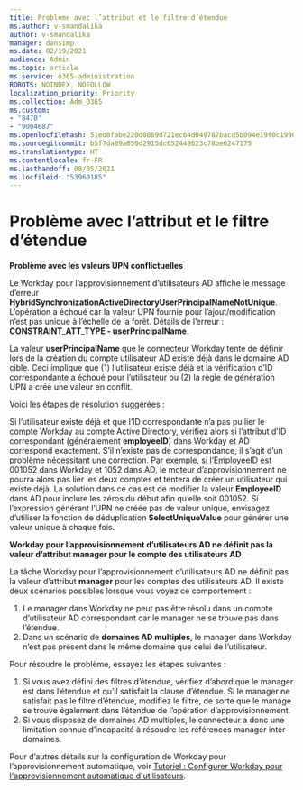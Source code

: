 ```yaml
---
title: Problème avec l’attribut et le filtre d’étendue
ms.author: v-smandalika
author: v-smandalika
manager: dansimp
ms.date: 02/19/2021
audience: Admin
ms.topic: article
ms.service: o365-administration
ROBOTS: NOINDEX, NOFOLLOW
localization_priority: Priority
ms.collection: Adm_O365
ms.custom:
- "8470"
- "9004687"
ms.openlocfilehash: 51ed0fabe220d0069d721ec64d049787bacd5b094e19f0c1996a28e07bb56f03
ms.sourcegitcommit: b5f7da89a650d2915dc652449623c78be6247175
ms.translationtype: HT
ms.contentlocale: fr-FR
ms.lasthandoff: 08/05/2021
ms.locfileid: "53960185"
---
```

# <a name="problem-with-attribute-and-scoping-filter"></a>Problème avec l’attribut et le filtre d’étendue

**Problème avec les valeurs UPN conflictuelles**

Le Workday pour l’approvisionnement d’utilisateurs AD affiche le message d’erreur **HybridSynchronizationActiveDirectoryUserPrincipalNameNotUnique**. L’opération a échoué car la valeur UPN fournie pour l’ajout/modification n’est pas unique à l’échelle de la forêt. Détails de l’erreur : **CONSTRAINT_ATT_TYPE - userPrincipalName**.

La valeur **userPrincipalName** que le connecteur Workday tente de définir lors de la création du compte utilisateur AD existe déjà dans le domaine AD cible. Ceci implique que (1) l’utilisateur existe déjà et la vérification d’ID correspondante a échoué pour l’utilisateur ou (2) la règle de génération UPN a créé une valeur en conflit.

Voici les étapes de résolution suggérées :

Si l’utilisateur existe déjà et que l’ID correspondante n’a pas pu lier le compte Workday au compte Active Directory, vérifiez alors si l’attribut d’ID correspondant (généralement **employeeID**) dans Workday et AD correspond exactement. S’il n’existe pas de correspondance, il s’agit d’un problème nécessitant une correction. Par exemple, si l’EmployeeID est 001052 dans Workday et 1052 dans AD, le moteur d’approvisionnement ne pourra alors pas lier les deux comptes et tentera de créer un utilisateur qui existe déjà. La solution dans ce cas est de modifier la valeur **EmployeeID** dans AD pour inclure les zéros du début afin qu’elle soit 001052.
Si l’expression générant l’UPN ne créée pas de valeur unique, envisagez d’utiliser la fonction de déduplication **SelectUniqueValue** pour générer une valeur unique à chaque fois.

**Workday pour l’approvisionnement d’utilisateurs AD ne définit pas la valeur d’attribut manager pour le compte des utilisateurs AD**

La tâche Workday pour l’approvisionnement d’utilisateurs AD ne définit pas la valeur d’attribut **manager** pour les comptes des utilisateurs AD. Il existe deux scénarios possibles lorsque vous voyez ce comportement :

1. Le manager dans Workday ne peut pas être résolu dans un compte d’utilisateur AD correspondant car le manager ne se trouve pas dans l’étendue.
2. Dans un scénario de **domaines AD multiples**, le manager dans Workday n’est pas présent dans le même domaine que celui de l’utilisateur.

Pour résoudre le problème, essayez les étapes suivantes :

1. Si vous avez défini des filtres d’étendue, vérifiez d’abord que le manager est dans l’étendue et qu’il satisfait la clause d’étendue. Si le manager ne satisfait pas le filtre d’étendue, modifiez le filtre, de sorte que le manage se trouve également dans l’étendue de l’opération d’approvisionnement.
2. Si vous disposez de domaines AD multiples, le connecteur a donc une limitation connue d’incapacité à résoudre les références manager inter-domaines.

Pour d’autres détails sur la configuration de Workday pour l’approvisionnement automatique, voir [Tutoriel : Configurer Workday pour l'approvisionnement automatique d'utilisateurs](https://docs.microsoft.com/azure/active-directory/saas-apps/workday-inbound-tutorial).














